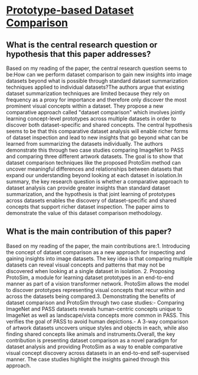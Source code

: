 # [Prototype-based Dataset Comparison](https://arxiv.org/abs/2309.02401)

## What is the central research question or hypothesis that this paper addresses?

Based on my reading of the paper, the central research question seems to be:How can we perform dataset comparison to gain new insights into image datasets beyond what is possible through standard dataset summarization techniques applied to individual datasets?The authors argue that existing dataset summarization techniques are limited because they rely on frequency as a proxy for importance and therefore only discover the most prominent visual concepts within a dataset. They propose a new comparative approach called "dataset comparison" which involves jointly learning concept-level prototypes across multiple datasets in order to discover both dataset-specific and shared concepts. The central hypothesis seems to be that this comparative dataset analysis will enable richer forms of dataset inspection and lead to new insights that go beyond what can be learned from summarizing the datasets individually. The authors demonstrate this through two case studies comparing ImageNet to PASS and comparing three different artwork datasets. The goal is to show that dataset comparison techniques like the proposed ProtoSim method can uncover meaningful differences and relationships between datasets that expand our understanding beyond looking at each dataset in isolation.In summary, the key research question is whether a comparative approach to dataset analysis can provide greater insights than standard dataset summarization, and the hypothesis is that joint learning of prototypes across datasets enables the discovery of dataset-specific and shared concepts that support richer dataset inspection. The paper aims to demonstrate the value of this dataset comparison methodology.


## What is the main contribution of this paper?

Based on my reading of the paper, the main contributions are:1. Introducing the concept of dataset comparison as a new approach for inspecting and gaining insights into image datasets. The key idea is that comparing multiple datasets can reveal visual concepts and patterns that may not be discovered when looking at a single dataset in isolation. 2. Proposing ProtoSim, a module for learning dataset prototypes in an end-to-end manner as part of a vision transformer network. ProtoSim allows the model to discover prototypes representing visual concepts that recur within and across the datasets being compared.3. Demonstrating the benefits of dataset comparison and ProtoSim through two case studies:- Comparing ImageNet and PASS datasets reveals human-centric concepts unique to ImageNet as well as landscape/vista concepts more common in PASS. This verifies the goal of PASS to avoid human depictions.- A 3-way comparison of artwork datasets uncovers unique styles and objects in each, while also finding shared concepts like animals and instruments.Overall, the key contribution is presenting dataset comparison as a novel paradigm for dataset analysis and providing ProtoSim as a way to enable comparative visual concept discovery across datasets in an end-to-end self-supervised manner. The case studies highlight the insights gained through this approach.
